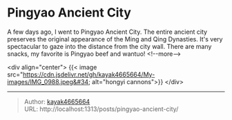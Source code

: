 # Pingyao Ancient City


A few days ago, I went to Pingyao Ancient City. The entire ancient city preserves the original appearance of the Ming and Qing Dynasties. It&#39;s very spectacular to gaze into the distance from the city wall. There are many snacks, my favorite is Pingyao beef and wantuo!
&lt;!--more--&gt;

&lt;div align=&#34;center&#34;&gt;
{{&lt; image src=&#34;https://cdn.jsdelivr.net/gh/kayak4665664/My-images/IMG_0988.jpeg&#34; alt=&#34;hongyi cannons&#34;&gt;}}
&lt;/div&gt;

---

> Author: [kayak4665664](https://github.com/kayak4665664)  
> URL: http://localhost:1313/posts/pingyao-ancient-city/  


